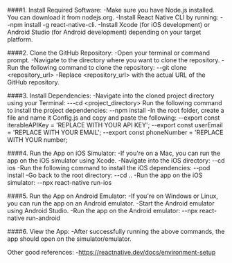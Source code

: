 ####1.  Install Required Software:
-Make sure you have Node.js installed. You can download it from nodejs.org.
-Install React Native CLI by running: 
--npm install -g react-native-cli.
-Install Xcode (for iOS development) or Android Studio (for Android development) depending on your target platform.

####2. Clone the GitHub Repository:
-Open your terminal or command prompt.
-Navigate to the directory where you want to clone the repository.
-Run the following command to clone the repository:
--git clone <repository_url>
-Replace <repository_url> with the actual URL of the GitHub repository.

####3. Install Dependencies:
-Navigate into the cloned project directory using your Terminal:
---cd <project_directory>
Run the following command to install the project dependencies:
--npm install
-In the root folder, create a file and name it Config.js and copy and paste the following:
--export const iterableAPIKey = 'REPLACE WITH YOUR API KEY';
--export const userEmail = 'REPLACE WITH YOUR EMAIL';
--export const phoneNumber = 'REPLACE WITH YOUR number;

####4. Run the App on iOS Simulator:
-If you're on a Mac, you can run the app on the iOS simulator using Xcode.
-Navigate into the iOS directory:
--cd ios
-Run the following command to install the iOS dependencies:
--pod install
-Go back to the root directory:
--cd ..
-Run the app on the iOS simulator:
--npx react-native run-ios

####5. Run the App on Android Emulator:
-If you're on Windows or Linux, you can run the app on an Android emulator.
-Start the Android emulator using Android Studio.
-Run the app on the Android emulator:
--npx react-native run-android

####6. View the App:
-After successfully running the above commands, the app should open on the simulator/emulator.


Other good references:
-https://reactnative.dev/docs/environment-setup
